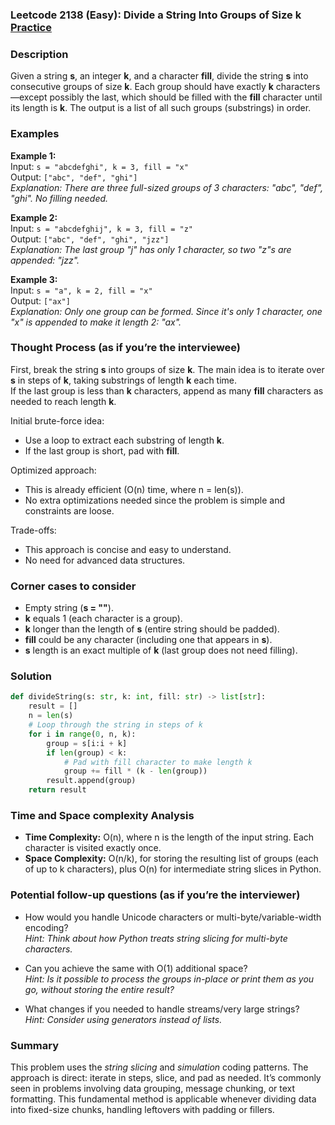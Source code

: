 ### Leetcode 2138 (Easy): Divide a String Into Groups of Size k [Practice](https://leetcode.com/problems/divide-a-string-into-groups-of-size-k)

### Description  
Given a string **s**, an integer **k**, and a character **fill**, divide the string **s** into consecutive groups of size **k**. Each group should have exactly **k** characters—except possibly the last, which should be filled with the **fill** character until its length is **k**. The output is a list of all such groups (substrings) in order.

### Examples  

**Example 1:**  
Input: `s = "abcdefghi", k = 3, fill = "x"`  
Output: `["abc", "def", "ghi"]`  
*Explanation: There are three full-sized groups of 3 characters: "abc", "def", "ghi". No filling needed.*

**Example 2:**  
Input: `s = "abcdefghij", k = 3, fill = "z"`  
Output: `["abc", "def", "ghi", "jzz"]`  
*Explanation: The last group "j" has only 1 character, so two "z"s are appended: "jzz".*

**Example 3:**  
Input: `s = "a", k = 2, fill = "x"`  
Output: `["ax"]`  
*Explanation: Only one group can be formed. Since it's only 1 character, one "x" is appended to make it length 2: "ax".*

### Thought Process (as if you’re the interviewee)  
First, break the string **s** into groups of size **k**. The main idea is to iterate over **s** in steps of **k**, taking substrings of length **k** each time.  
If the last group is less than **k** characters, append as many **fill** characters as needed to reach length **k**.

Initial brute-force idea:

- Use a loop to extract each substring of length **k**.
- If the last group is short, pad with **fill**.

Optimized approach:

- This is already efficient (O(n) time, where n = len(s)).
- No extra optimizations needed since the problem is simple and constraints are loose.

Trade-offs:

- This approach is concise and easy to understand.
- No need for advanced data structures.

### Corner cases to consider  
- Empty string (**s = ""**).
- **k** equals 1 (each character is a group).
- **k** longer than the length of **s** (entire string should be padded).
- **fill** could be any character (including one that appears in **s**).
- **s** length is an exact multiple of **k** (last group does not need filling).

### Solution

```python
def divideString(s: str, k: int, fill: str) -> list[str]:
    result = []
    n = len(s)
    # Loop through the string in steps of k
    for i in range(0, n, k):
        group = s[i:i + k]
        if len(group) < k:
            # Pad with fill character to make length k
            group += fill * (k - len(group))
        result.append(group)
    return result
```

### Time and Space complexity Analysis  

- **Time Complexity:** O(n), where n is the length of the input string. Each character is visited exactly once.
- **Space Complexity:** O(n/k), for storing the resulting list of groups (each of up to k characters), plus O(n) for intermediate string slices in Python.

### Potential follow-up questions (as if you’re the interviewer)  

- How would you handle Unicode characters or multi-byte/variable-width encoding?  
  *Hint: Think about how Python treats string slicing for multi-byte characters.*

- Can you achieve the same with O(1) additional space?  
  *Hint: Is it possible to process the groups in-place or print them as you go, without storing the entire result?*

- What changes if you needed to handle streams/very large strings?  
  *Hint: Consider using generators instead of lists.*

### Summary
This problem uses the *string slicing* and *simulation* coding patterns. The approach is direct: iterate in steps, slice, and pad as needed. It’s commonly seen in problems involving data grouping, message chunking, or text formatting. This fundamental method is applicable whenever dividing data into fixed-size chunks, handling leftovers with padding or fillers.